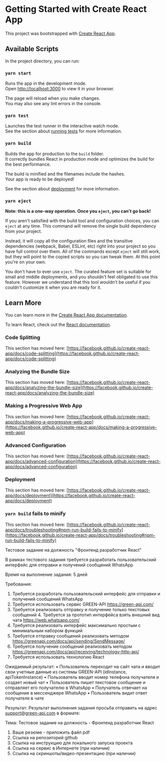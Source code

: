 # Getting Started with Create React App

This project was bootstrapped with [Create React App](https://github.com/facebook/create-react-app).

## Available Scripts

In the project directory, you can run:

### `yarn start`

Runs the app in the development mode.\
Open [http://localhost:3000](http://localhost:3000) to view it in your browser.

The page will reload when you make changes.\
You may also see any lint errors in the console.

### `yarn test`

Launches the test runner in the interactive watch mode.\
See the section about [running tests](https://facebook.github.io/create-react-app/docs/running-tests) for more information.

### `yarn build`

Builds the app for production to the `build` folder.\
It correctly bundles React in production mode and optimizes the build for the best performance.

The build is minified and the filenames include the hashes.\
Your app is ready to be deployed!

See the section about [deployment](https://facebook.github.io/create-react-app/docs/deployment) for more information.

### `yarn eject`

**Note: this is a one-way operation. Once you `eject`, you can't go back!**

If you aren't satisfied with the build tool and configuration choices, you can `eject` at any time. This command will remove the single build dependency from your project.

Instead, it will copy all the configuration files and the transitive dependencies (webpack, Babel, ESLint, etc) right into your project so you have full control over them. All of the commands except `eject` will still work, but they will point to the copied scripts so you can tweak them. At this point you're on your own.

You don't have to ever use `eject`. The curated feature set is suitable for small and middle deployments, and you shouldn't feel obligated to use this feature. However we understand that this tool wouldn't be useful if you couldn't customize it when you are ready for it.

## Learn More

You can learn more in the [Create React App documentation](https://facebook.github.io/create-react-app/docs/getting-started).

To learn React, check out the [React documentation](https://reactjs.org/).

### Code Splitting

This section has moved here: [https://facebook.github.io/create-react-app/docs/code-splitting](https://facebook.github.io/create-react-app/docs/code-splitting)

### Analyzing the Bundle Size

This section has moved here: [https://facebook.github.io/create-react-app/docs/analyzing-the-bundle-size](https://facebook.github.io/create-react-app/docs/analyzing-the-bundle-size)

### Making a Progressive Web App

This section has moved here: [https://facebook.github.io/create-react-app/docs/making-a-progressive-web-app](https://facebook.github.io/create-react-app/docs/making-a-progressive-web-app)

### Advanced Configuration

This section has moved here: [https://facebook.github.io/create-react-app/docs/advanced-configuration](https://facebook.github.io/create-react-app/docs/advanced-configuration)

### Deployment

This section has moved here: [https://facebook.github.io/create-react-app/docs/deployment](https://facebook.github.io/create-react-app/docs/deployment)

### `yarn build` fails to minify

This section has moved here: [https://facebook.github.io/create-react-app/docs/troubleshooting#npm-run-build-fails-to-minify](https://facebook.github.io/create-react-app/docs/troubleshooting#npm-run-build-fails-to-minify)

Тестовое задание на должность "Фронтенд разработчик React" 
 
В рамках тестового задания требуется разработать пользовательский интерфейс для отправки и получений сообщений WhatsApp  
 
Время на выполнение задания: 5 дней 
 
Требования: 
1.	Требуется разработать пользовательский интерфейс для отправки и получений сообщений WhatsApp 
2.	Требуется использовать сервис GREEN-API https://green-api.com/  
3.	Требуется реализовать отправку и получение только текстовых сообщений 4. Требуется за прототип интерфейса взять внешний вид чата https://web.whatsapp.com/    
5.	Требуется реализовать интерфейс максимально простым с минимальным набором функций 
6.	Требуется отправку сообщений реализовать методом https://greenapi.com/docs/api/sending/SendMessage/  
7.	Требуется получение сообщений реализовать методом https://greenapi.com/docs/api/receiving/technology-http-api/  
8.	Требуется использовать технологию React 
 
Ожидаемый результат: 
•	Пользователь переходит на сайт чата и вводит свои учетные данные из системы GREEN-API (idInstance, apiTokenInstance) 
•	Пользователь вводит номер телефона получателя и создает новый чат 
•	Пользователь пишет текстовое сообщение и отправляет его получателю в WhatsApp 
•	Получатель отвечает на сообщение в мессенджере WhatsApp 
•	Пользователь видит ответ получателя в чате 
 
 
 
Результат: 
Результат выполнения задания просьба отправить на адрес support@green-api.com в формате: 
 
Тема: Тестовое задание на должность - Фронтенд разработчик React 
 
1.	Ваше резюме - приложить файл pdf 
2.	Ссылка на репозиторий github 
3.	Ссылка на инструкцию для локального запуска проекта 
4.	Ссылка на сервис в Интернете (при наличии) 
5.	Ссылка на скриншоты/видео-презентацию (при наличии) 
 

